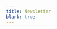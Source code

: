 ```yaml
---
title: Newsletter
blank: true
---
```


<Subscribe 
    embed
    background="#212121"
    headline="$ free $ downloads and tips in your email" 
    footer="Download link is emailed immediately. Unsubscribe any time. We never ever share your info." 
    />